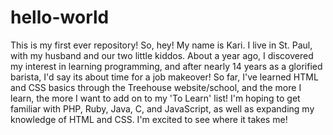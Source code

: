 # hello-world
This is my first ever repository!
So, hey!  My name is Kari.  I live in St. Paul, with my husband and our two little kiddos.  About a year ago, I discovered my interest in learning programming, and after nearly 14 years as a glorified barista, I'd say its about time for a job makeover!  So far, I've learned HTML and CSS basics through the Treehouse website/school, and the more I learn, the more I want to add on to my 'To Learn' list!  I'm hoping to get familiar with PHP, Ruby, Java, C, and JavaScript, as well as expanding my knowledge of HTML and CSS.  I'm excited to see where it takes me!
